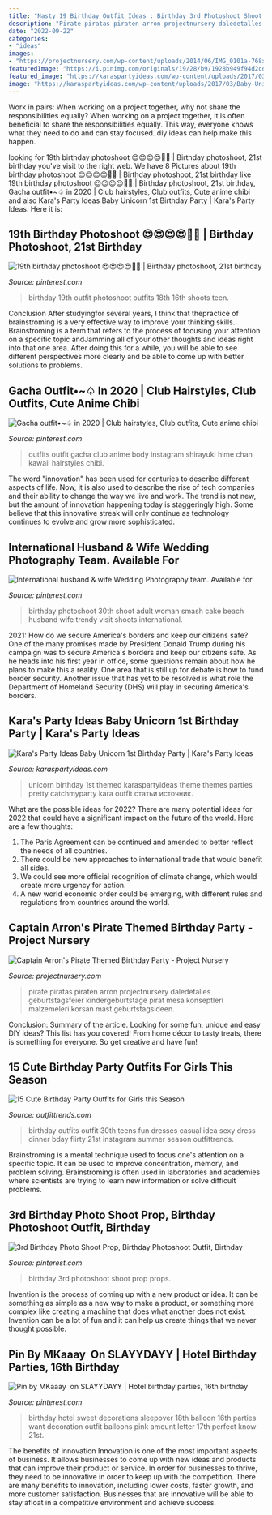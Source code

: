 ```yaml
---
title: "Nasty 19 Birthday Outfit Ideas : Birthday 3rd Photoshoot Shoot Prop Props"
description: "Pirate piratas piraten arron projectnursery daledetalles geburtstagsfeier kindergeburtstage pirat mesa konseptleri malzemeleri korsan mast geburtstagsideen"
date: "2022-09-22"
categories:
- "ideas"
images:
- "https://projectnursery.com/wp-content/uploads/2014/06/IMG_0101a-768x1024.jpg"
featuredImage: "https://i.pinimg.com/originals/19/28/b9/1928b949f94d2cd397345046c39744d5.jpg"
featured_image: "https://karaspartyideas.com/wp-content/uploads/2017/03/Baby-Unicorn-1st-Birthday-Party-via-Karas-Party-Ideas-KarasPartyIdeas.com1_.jpeg"
image: "https://karaspartyideas.com/wp-content/uploads/2017/03/Baby-Unicorn-1st-Birthday-Party-via-Karas-Party-Ideas-KarasPartyIdeas.com1_.jpeg"
---
```



Work in pairs: When working on a project together, why not share the responsibilities equally?
When working on a project together, it is often beneficial to share the responsibilities equally. This way, everyone knows what they need to do and can stay focused. diy ideas can help make this happen.

	

		
looking for 19th birthday photoshoot 😍😍😍😍💙🥶 | Birthday photoshoot, 21st birthday you've visit to the right web. We have 8 Pictures about 19th birthday photoshoot 😍😍😍😍💙🥶 | Birthday photoshoot, 21st birthday like 19th birthday photoshoot 😍😍😍😍💙🥶 | Birthday photoshoot, 21st birthday, Gacha outfit•~♤ in 2020 | Club hairstyles, Club outfits, Cute anime chibi and also Kara&#039;s Party Ideas Baby Unicorn 1st Birthday Party | Kara&#039;s Party Ideas. Here it is:
		
    
## 19th Birthday Photoshoot 😍😍😍😍💙🥶 | Birthday Photoshoot, 21st Birthday

<img loading=lazy src="https://i.pinimg.com/originals/11/61/fd/1161fd00d32e23f1798b95e5c31d0090.jpg" onerror="this.onerror=null;this.src='https://tse2.mm.bing.net/th?id=OIP.UG9TuQeCTmF1e2SFSS5k4QHaOt&amp;pid=15.1';" alt="19th birthday photoshoot 😍😍😍😍💙🥶 | Birthday photoshoot, 21st birthday">

_Source: pinterest.com_

>birthday 19th outfit photoshoot outfits 18th 16th shoots teen. 

	

Conclusion
After studyingfor several years, I think that thepractice of brainstroming is a very effective way to improve your thinking skills. Brainstroming is a term that refers to the process of focusing your attention on a specific topic andJamming all of your other thoughts and ideas right into that one area. After doing this for a while, you will be able to see different perspectives more clearly and be able to come up with better solutions to problems.

    
## Gacha Outfit•~♤ In 2020 | Club Hairstyles, Club Outfits, Cute Anime Chibi

<img loading=lazy src="https://i.pinimg.com/736x/58/c4/aa/58c4aab55713cac59acb7e28398c2192.jpg" onerror="this.onerror=null;this.src='https://tse1.mm.bing.net/th?id=OIP.TLbc01WQEHMVuX3lCqa7sgHaHT&amp;pid=15.1';" alt="Gacha outfit•~♤ in 2020 | Club hairstyles, Club outfits, Cute anime chibi">

_Source: pinterest.com_

>outfits outfit gacha club anime body instagram shirayuki hime chan kawaii hairstyles chibi. 

	

The word "innovation" has been used for centuries to describe different aspects of life. Now, it is also used to describe the rise of tech companies and their ability to change the way we live and work. The trend is not new, but the amount of innovation happening today is staggeringly high. Some believe that this innovative streak will only continue as technology continues to evolve and grow more sophisticated.

    
## International Husband &amp; Wife Wedding Photography Team. Available For

<img loading=lazy src="https://i.pinimg.com/originals/19/28/b9/1928b949f94d2cd397345046c39744d5.jpg" onerror="this.onerror=null;this.src='https://tse1.mm.bing.net/th?id=OIP.PeDltaHCFy7MGA--getUawHaL3&amp;pid=15.1';" alt="International husband &amp; wife Wedding Photography team. Available for">

_Source: pinterest.com_

>birthday photoshoot 30th shoot adult woman smash cake beach husband wife trendy visit shoots international. 

	

2021: How do we secure America's borders and keep our citizens safe?
One of the many promises made by President Donald Trump during his campaign was to secure America's borders and keep our citizens safe. As he heads into his first year in office, some questions remain about how he plans to make this a reality. One area that is still up for debate is how to fund border security. Another issue that has yet to be resolved is what role the Department of Homeland Security (DHS) will play in securing America's borders.

    
## Kara&#039;s Party Ideas Baby Unicorn 1st Birthday Party | Kara&#039;s Party Ideas

<img loading=lazy src="https://karaspartyideas.com/wp-content/uploads/2017/03/Baby-Unicorn-1st-Birthday-Party-via-Karas-Party-Ideas-KarasPartyIdeas.com1_.jpeg" onerror="this.onerror=null;this.src='https://tse3.mm.bing.net/th?id=OIP.m7yjWv8yuTxEbdKYDu8WEQHaLH&amp;pid=15.1';" alt="Kara&#039;s Party Ideas Baby Unicorn 1st Birthday Party | Kara&#039;s Party Ideas">

_Source: karaspartyideas.com_

>unicorn birthday 1st themed karaspartyideas theme themes parties pretty catchmyparty kara outfit статьи источник. 

	

What are the possible ideas for 2022?
There are many potential ideas for 2022 that could have a significant impact on the future of the world. Here are a few thoughts: 
1. The Paris Agreement can be continued and amended to better reflect the needs of all countries. 
2. There could be new approaches to international trade that would benefit all sides. 
3. We could see more official recognition of climate change, which would create more urgency for action. 
4. A new world economic order could be emerging, with different rules and regulations from countries around the world. 

    
## Captain Arron&#039;s Pirate Themed Birthday Party - Project Nursery

<img loading=lazy src="https://projectnursery.com/wp-content/uploads/2014/06/IMG_0101a-768x1024.jpg" onerror="this.onerror=null;this.src='https://tse2.mm.bing.net/th?id=OIP.dqLYNzt1Hfn4-Lydby2sjwHaJ4&amp;pid=15.1';" alt="Captain Arron&#039;s Pirate Themed Birthday Party - Project Nursery">

_Source: projectnursery.com_

>pirate piratas piraten arron projectnursery daledetalles geburtstagsfeier kindergeburtstage pirat mesa konseptleri malzemeleri korsan mast geburtstagsideen. 

	

Conclusion: Summary of the article.
Looking for some fun, unique and easy DIY ideas? This list has you covered! From home décor to tasty treats, there is something for everyone. So get creative and have fun!

    
## 15 Cute Birthday Party Outfits For Girls This Season

<img loading=lazy src="https://www.outfittrends.com/wp-content/uploads/2015/03/665181c6fc35d80e1f277711655c9059.jpg" onerror="this.onerror=null;this.src='https://tse3.mm.bing.net/th?id=OIP.fsNxRZxPnxyy35wm_Msh5wHaHa&amp;pid=15.1';" alt="15 Cute Birthday Party Outfits for Girls this Season">

_Source: outfittrends.com_

>birthday outfits outfit 30th teens fun dresses casual idea sexy dress dinner bday flirty 21st instagram summer season outfittrends. 

	

Brainstroming is a mental technique used to focus one's attention on a specific topic. It can be used to improve concentration, memory, and problem solving. Brainstroming is often used in laboratories and academies where scientists are trying to learn new information or solve difficult problems.

    
## 3rd Birthday Photo Shoot Prop, Birthday Photoshoot Outfit, Birthday

<img loading=lazy src="https://i.pinimg.com/736x/19/b5/76/19b5761b69142f6ff4456f8a5fdd92d0.jpg" onerror="this.onerror=null;this.src='https://tse4.mm.bing.net/th?id=OIP.5SqDc-xHpRJ-RnmuoESDzAHaLH&amp;pid=15.1';" alt="3rd Birthday Photo Shoot Prop, Birthday Photoshoot Outfit, Birthday">

_Source: pinterest.com_

>birthday 3rd photoshoot shoot prop props. 

	

Invention is the process of coming up with a new product or idea. It can be something as simple as a new way to make a product, or something more complex like creating a machine that does what another does not exist. Invention can be a lot of fun and it can help us create things that we never thought possible.

    
## Pin By MKaaay ️ On SLAYYDAYY | Hotel Birthday Parties, 16th Birthday

<img loading=lazy src="https://i.pinimg.com/736x/bb/e6/b6/bbe6b6fc7b5f36c39ab2aa39f1c458b5.jpg" onerror="this.onerror=null;this.src='https://tse2.mm.bing.net/th?id=OIP.UDnKAi6-wG5U7FT-UNxakwHaJ4&amp;pid=15.1';" alt="Pin by MKaaay ️ on SLAYYDAYY | Hotel birthday parties, 16th birthday">

_Source: pinterest.com_

>birthday hotel sweet decorations sleepover 18th balloon 16th parties want decoration outfit balloons pink amount letter 17th perfect know 21st. 

	

The benefits of innovation
Innovation is one of the most important aspects of business. It allows businesses to come up with new ideas and products that can improve their product or service. In order for businesses to thrive, they need to be innovative in order to keep up with the competition. There are many benefits to innovation, including lower costs, faster growth, and more customer satisfaction. Businesses that are innovative will be able to stay afloat in a competitive environment and achieve success.

